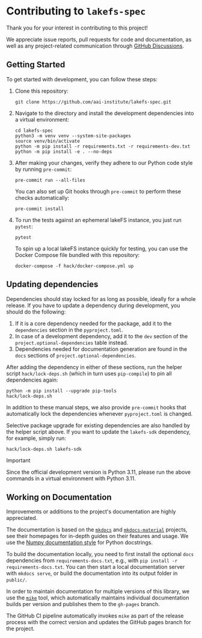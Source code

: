 # Contributing to `lakefs-spec`

Thank you for your interest in contributing to this project!

We appreciate issue reports, pull requests for code and documentation,
as well as any project-related communication through [GitHub Discussions](https://github.com/aai-institute/lakefs-spec/discussions).

## Getting Started

To get started with development, you can follow these steps:

1. Clone this repository:

    ```shell
    git clone https://github.com/aai-institute/lakefs-spec.git
    ```

2. Navigate to the directory and install the development dependencies into a virtual environment:

    ```shell
    cd lakefs-spec
    python3 -m venv venv --system-site-packages
    source venv/bin/activate
    python -m pip install -r requirements.txt -r requirements-dev.txt
    python -m pip install -e . --no-deps
    ```

3. After making your changes, verify they adhere to our Python code style by running `pre-commit`:
    
    ```shell
    pre-commit run --all-files
    ```

    You can also set up Git hooks through `pre-commit` to perform these checks automatically:
    
    ```shell
    pre-commit install
    ```

4. To run the tests against an ephemeral lakeFS instance, you just run `pytest`:
    ```shell
    pytest
    ```

    To spin up a local lakeFS instance quickly for testing, you can use the Docker Compose file bundled with this repository:

    ```shell
    docker-compose -f hack/docker-compose.yml up
    ```

## Updating dependencies

Dependencies should stay locked for as long as possible, ideally for a whole release.
If you have to update a dependency during development, you should do the following:

1. If it is a core dependency needed for the package, add it to the `dependencies` section in the `pyproject.toml`.
2. In case of a development dependency, add it to the `dev` section of the `project.optional-dependencies` table instead.
3. Dependencies needed for documentation generation are found in the `docs` sections of `project.optional-dependencies`.

After adding the dependency in either of these sections, run the helper script `hack/lock-deps.sh` (which in turn uses `pip-compile`) to pin all dependencies again:

```shell
python -m pip install --upgrade pip-tools
hack/lock-deps.sh
```

In addition to these manual steps, we also provide `pre-commit` hooks that automatically lock the dependencies whenever `pyproject.toml` is changed.

Selective package upgrade for existing dependencies are also handled by the helper script above.
If you want to update the `lakefs-sdk` dependency, for example, simply run:

```shell
hack/lock-deps.sh lakefs-sdk
```

> [!IMPORTANT]
> Since the official development version is Python 3.11, please run the above commands in a virtual environment with Python 3.11.

## Working on Documentation

Improvements or additions to the project's documentation are highly appreciated.

The documentation is based on the [`mkdocs`](https://mkdocs.org) and [`mkdocs-material`](https://squidfunk.github.io/mkdocs-material/) projects, see their homepages for in-depth guides on their features and usage. We use the [Numpy documentation style](https://numpydoc.readthedocs.io/en/latest/format.html) for Python docstrings.

To build the documentation locally, you need to first install the optional `docs` dependencies from `requirements-docs.txt`,
e.g., with `pip install -r requirements-docs.txt`. You can then start a local documentation server with `mkdocs serve`, or
build the documentation into its output folder in `public/`.

In order to maintain documentation for multiple versions of this library, we use the [`mike`](https://github.com/jimporter/mike) tool, which automatically maintains individual documentation builds per version and publishes them to the `gh-pages` branch.

The GitHub CI pipeline automatically invokes `mike` as part of the release process with the correct version and updates the GitHub pages branch for the project.
